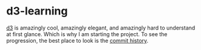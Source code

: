 # d3-learning

[d3](https://d3js.org) is amazingly cool, amazingly elegant, and amazingly hard to understand
at first glance.  Which is why I am starting the project.  To see the progression, the 
best place to look is the [commit history](https://github.com/bplawler/d3-learning/commits/master).

